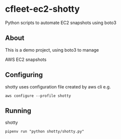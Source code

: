 # cfleet-ec2-shotty
Python scripts to automate EC2 snapshots using boto3

## About

This is a demo project, using boto3 to manage

AWS EC2 snapshots

## Configuring

shotty uses configuration file created by aws cli e.g.

`aws configure --profile shotty`

## Running
shotty

`pipenv run "python shotty/shotty.py"`
